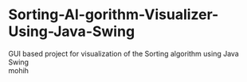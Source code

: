 # Sorting-Al-gorithm-Visualizer-Using-Java-Swing
GUI based project for visualization of the Sorting algorithm using Java Swing 
<br>
mohih
